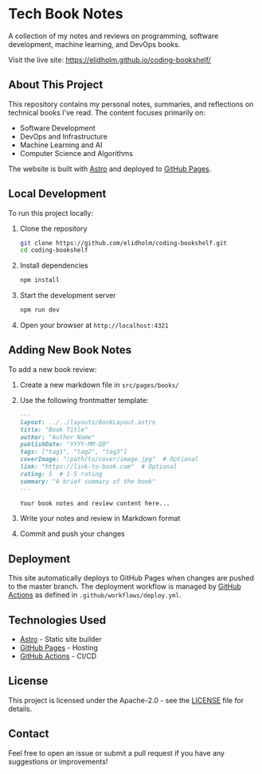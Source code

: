 # Tech Book Notes

A collection of my notes and reviews on programming, software development, machine learning, and DevOps books.

Visit the live site: <https://elidholm.github.io/coding-bookshelf/>

## About This Project

This repository contains my personal notes, summaries, and reflections on technical books I've read. The content focuses primarily on:

- Software Development
- DevOps and Infrastructure
- Machine Learning and AI
- Computer Science and Algorithms

The website is built with [Astro](https://astro.build) and deployed to [GitHub Pages](https://pages.github.com/).

## Local Development

To run this project locally:

1. Clone the repository
   ```bash
   git clone https://github.com/elidholm/coding-bookshelf.git
   cd coding-bookshelf
   ```

2. Install dependencies
   ```bash
   npm install
   ```

3. Start the development server
   ```bash
   npm run dev
   ```

4. Open your browser at `http://localhost:4321`

## Adding New Book Notes

To add a new book review:

1. Create a new markdown file in `src/pages/books/`
2. Use the following frontmatter template:
   ```markdown
   ---
   layout: ../../layouts/BookLayout.astro
   title: "Book Title"
   author: "Author Name"
   publishDate: "YYYY-MM-DD"
   tags: ["tag1", "tag2", "tag3"]
   coverImage: "/path/to/cover/image.jpg"  # Optional
   link: "https://link-to-book.com"  # Optional
   rating: 5  # 1-5 rating
   summary: "A brief summary of the book"
   ---

   Your book notes and review content here...
   ```

3. Write your notes and review in Markdown format
4. Commit and push your changes

## Deployment

This site automatically deploys to GitHub Pages when changes are pushed to the master branch. The deployment workflow is managed by [GitHub Actions](https://github.com/features/actions) as defined in `.github/workflows/deploy.yml`.

## Technologies Used

- [Astro](https://astro.build) - Static site builder
- [GitHub Pages](https://pages.github.com/) - Hosting
- [GitHub Actions](https://github.com/features/actions) - CI/CD

## License

This project is licensed under the Apache-2.0 - see the [LICENSE](LICENSE) file for details.

## Contact

Feel free to open an issue or submit a pull request if you have any suggestions or improvements!
